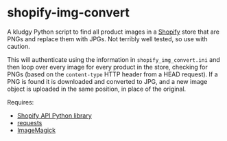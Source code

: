 # shopify-img-convert

A kludgy Python script to find all product images in a [Shopify] store that are
PNGs and replace them with JPGs.  Not terribly well tested, so use with
caution.

This will authenticate using the information in `shopify_img_convert.ini` and
then loop over every image for every product in the store, checking for PNGs
(based on the `content-type` HTTP header from a HEAD request).  If a PNG is
found it is downloaded and converted to JPG, and a new image object is uploaded
in the same position, in place of the original.

Requires:

 * [Shopify API Python library]
 * [requests]
 * [ImageMagick]

[Shopify]: https://www.shopify.com
[Shopify API Python Library]: https://github.com/Shopify/shopify_python_api
[requests]: http://docs.python-requests.org
[ImageMagick]: https://www.imagemagick.org

